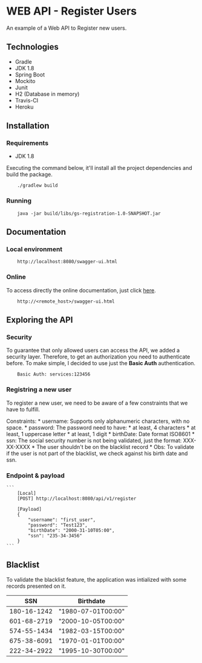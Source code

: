 # WEB API - Register Users

An example of a Web API to Register new users.

## Technologies
- Gradle
- JDK 1.8
- Spring Boot
- Mockito
- Junit
- H2 (Database in memory)
- Travis-CI
- Heroku

## Installation

### Requirements
- JDK 1.8

Executing the command below, it'll install all the project dependencies and build the package.

```
    ./gradlew build
```

### Running

```
    java -jar build/libs/gs-registration-1.0-SNAPSHOT.jar
```

## Documentation

### Local environment
```
    http://localhost:8080/swagger-ui.html
```

### Online

To access directly the online documentation, just click [here](http://website/swagger-ui.html).

```
	http://<remote_host>/swagger-ui.html
```

## Exploring the API

### Security

To guarantee that only allowed users can access the API, we added a security layer. Therefore, to get an authorization you need to authenticate before. To make simple, I decided to use just the **Basic Auth** authentication.

```
	Basic Auth: services:123456
```


### Registring a new user

To register a new user, we need to be aware of a few constraints that we have to fulfill.

Constraints:
	* username: Supports only alphanumeric characters, with no space.
	* password: The password need to have: 
		* at least, 4 characters
		* at least, 1 uppercase letter
		* at least, 1 digit
	* birthDate: Date format ISO8601
	* ssn: The social security number is not being validated, just the format: XXX-XX-XXXX
	* The user shouldn't be on the blacklist record
		* Obs: To validate if the user is not part of the blacklist, we check against his birth date and ssn.

### Endpoint & payload
	```
		[Local]
		[POST] http://localhost:8080/api/v1/register

		[Payload]
		{
			"username": "first_user",
			"password": "Test123",
			"birthDate": "2000-31-10T05:00",
			"ssn": "235-34-3456"
		} 
	```

## Blacklist

To validate the blacklist feature, the application was intialized with some records presented on it.

SSN | Birthdate
----|----------
180-16-1242 | "1980-07-01T00:00"
601-68-2719 | "2000-10-05T00:00"
574-55-1434 | "1982-03-15T00:00"
675-38-6091 | "1970-01-01T00:00"
222-34-2922 | "1995-10-30T00:00"
